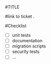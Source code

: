 #TITLE
<add description>

#link to ticket
.

#Checklist
- [ ] unit tests
- [ ] documentation
- [ ] migration scripts
- [ ] security tests
- [ ] ...